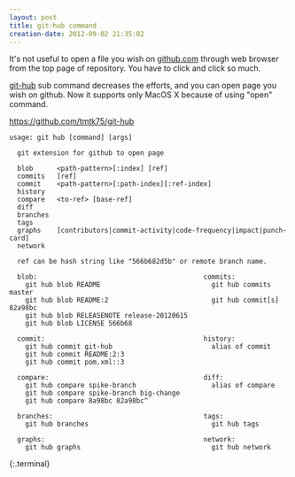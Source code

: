 ```yaml
---
layout: post
title: git-hub command
creation-date: 2012-09-02 21:35:02
---
```

It's not useful to open a file you wish on [github.com](http://github.com) through web browser from the top page of repository.
You have to click and click so much.

[git-hub](http://github.com/tmtk75/git-hub) sub command decreases the efforts, and you can open page you wish on github.
Now it supports only MacOS X because of using "open" command.

<https://github.com/tmtk75/git-hub>

    usage: git hub [command] [args]

      git extension for github to open page

      blob      <path-pattern>[:index] [ref]
      commits   [ref]
      commit    <path-pattern>[:path-index][:ref-index]
      history
      compare   <to-ref> [base-ref]
      diff
      branches  
      tags
      graphs    [contributors|commit-activity|code-frequency|impact|punch-card]
      network

      ref can be hash string like "566b682d5b" or remote branch name.
      
      blob:                                          commits:
        git hub blob README                            git hub commits master
        git hub blob README:2                          git hub commit[s] 82a98bc
        git hub blob RELEASENOTE release-20120615    
        git hub blob LICENSE 566b68

      commit:                                        history:
        git hub commit git-hub                         alias of commit
        git hub commit README:2:3
        git hub commit pom.xml::3

      compare:                                       diff:
        git hub compare spike-branch                   alias of compare
        git hub compare spike-branch big-change
        git hub compare 8a98bc 82a98bc^

      branches:                                      tags:
        git hub branches                               git hub tags

      graphs:                                        network:
        git hub graphs                                 git hub network
{:.terminal}
